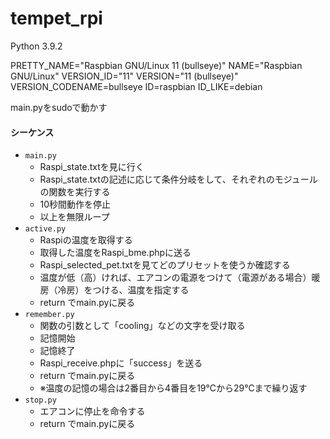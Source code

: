 # tempet_rpi
Python 3.9.2

PRETTY_NAME="Raspbian GNU/Linux 11 (bullseye)"
NAME="Raspbian GNU/Linux"
VERSION_ID="11"
VERSION="11 (bullseye)"
VERSION_CODENAME=bullseye
ID=raspbian
ID_LIKE=debian

main.pyをsudoで動かす

#### シーケンス
- `main.py`
  - Raspi_state.txtを見に行く
  - Raspi_state.txtの記述に応じて条件分岐をして、それぞれのモジュールの関数を実行する
  - 10秒間動作を停止
  - 以上を無限ループ
- `active.py`
  - Raspiの温度を取得する
  - 取得した温度をRaspi_bme.phpに送る
  - Raspi_selected_pet.txtを見てどのプリセットを使うか確認する
  - 温度が低（高）ければ、エアコンの電源をつけて（電源がある場合）暖房（冷房）をつける、温度を指定する
  - return でmain.pyに戻る
- `remember.py`
  - 関数の引数として「cooling」などの文字を受け取る
  - 記憶開始
  - 記憶終了
  - Raspi_receive.phpに「success」を送る
  - return でmain.pyに戻る
  - ※温度の記憶の場合は2番目から4番目を19℃から29℃まで繰り返す
- `stop.py`
  - エアコンに停止を命令する
  - return でmain.pyに戻る 